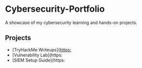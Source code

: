 # Cybersecurity-Portfolio

A showcase of my cybersecurity learning and hands-on projects.

## Projects
- [TryHackMe Writeups]([https:](https://github.com/JDodson3/TryHackMe)
- [Vulnerability Lab](https:
- [SIEM Setup Guide](https:
